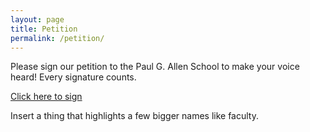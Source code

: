 ```yaml
---
layout: page
title: Petition
permalink: /petition/
---
```


Please sign our petition to the Paul G. Allen School to make your voice heard! Every signature counts.

[Click here to sign](https://www.change.org/p/build-a-counterspace-in-the-paul-g-allen-school)

Insert a thing that highlights a few bigger names like faculty.
